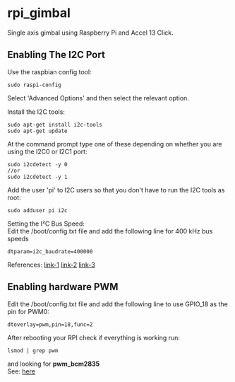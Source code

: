 # rpi_gimbal
Single axis gimbal using Raspberry Pi and Accel 13 Click.

## Enabling The I2C Port
Use the raspbian config tool: 

    sudo raspi-config  
    
Select 'Advanced Options' and then select the relevant option.  

Install the I2C tools:  

    sudo apt-get install i2c-tools  
    sudo apt-get update 
    
At the command prompt type one of these depending on whether you are using the I2C0 or I2C1 port:
 
    sudo i2cdetect -y 0  
    //or  
    sudo i2cdetect -y 1

Add the user 'pi' to I2C users so that you don't have to run the I2C tools as root:

    sudo adduser pi i2c

Setting the I²C Bus Speed:  
Edit the /boot/config.txt file and add the following line for 400 kHz bus speeds

    dtparam=i2c_baudrate=400000

References:
[link-1](https://raspberry-projects.com/pi/programming-in-c/i2c/using-the-i2c-interface)
[link-2](https://www.hobbytronics.co.uk/raspberry-pi-raspbian-distro#:~:text=cd%20..-,I2C%20Tools%20Package,-There%20is%20a)
[link-3](https://www.abelectronics.co.uk/kb/article/1/i2c-part-2---enabling-i-c-on-the-raspberry-pi)
## Enabling hardware PWM
Edit the /boot/config.txt file and add the following line to use GPIO_18 as the pin for PWM0:

    dtoverlay=pwm,pin=18,func=2

After rebooting your RPI check if everything is working run:

    lsmod | grep pwm 

and looking for **pwm_bcm2835**  
See: [here](https://github.com/dotnet/iot/blob/main/Documentation/raspi-pwm.md#:~:text=IOException%3A%20Permission%20denied-,Enabling%20hardware%20PWM,-In%20order%20to)

